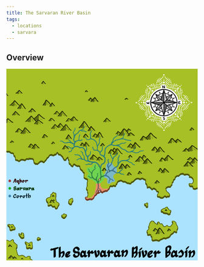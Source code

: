 ```yaml
---
title: The Sarvaran River Basin
tags:
  - locations
  - sarvara
---
```

## Overview

![](images/sarvaran-river-basin.png)